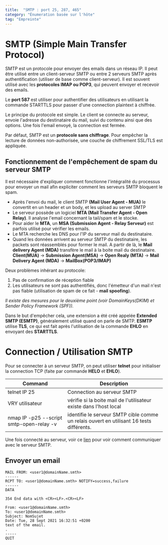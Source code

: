 ```yaml
---
title:  "SMTP : port 25, 287, 465"
category: "Énumeration basée sur l'hôte"
tag: "Empreinte"
---
```

# SMTP (Simple Main Transfer Protocol)

SMTP est un protocole pour envoyer des emails dans un réseau IP.
Il peut être utilisé entre un client-serveur SMTP ou entre 2 serveurs SMTP après authentification (utiliser de base comme client-serveur).
Il est souvent utilisé avec les **protocoles IMAP ou POP3**, qui peuvent envoyer et recevoir des emails.

Le **port 587** est utiliser pour authentifier des utilisateurs en utilisant la commande STARTTLS pour passer d'une connection plaintext à chiffrée.

Le principe du protocole est simple. Le client se connecte au serveur, envoie l'adresse du destinataire du mail, suivi du contenu ainsi que des options. Une fois l'email envoyé, la connection est fermée.

Par défaut, SMTP est un **protocole sans chiffrage**. Pour empêcher la lecture de données non-authorisée, une couche de chiffrement SSL/TLS est appliquée.

## Fonctionnement de l'empêchement de spam du serveur SMTP
Il est nécessaire d'expliquer comment fonctionne l'intégralité du processus pour envoyer un mail afin expliciter comment les serveurs SMTP bloquent le spam.

- Après l'envoi du mail, le client SMTP **(Mail User Agent - MUA)** le convertit en un header et un body, et les upload au server SMTP
- Le serveur possède un logiciel **MTA (Mail Transfer Agent - Open Relay)**. Il analyse l'email concernant la tail/spam et le stocke.
- Pour aider le **MTA**, un **MSA (Submission Agent - Relay Serveur)** est parfois utilisé pour vérifier les emails.
- Le MTA recherche les DNS pour l'IP du serveur mail du destinataire.
- Quand les données arrivent au serveur SMTP du destinataire, les packets sont réassemblés pour former le mail. A partir de là, le **Mail delivery Agent (MDA)** transfère le mail à la boite mail du destinataire.
**Client(MUA)** &rarr; **Submission Agent(MSA)** &rarr; **Open Realy (MTA)** &rarr; **Mail Delivery Agent (MDA)** &rarr; **MailBox(POP3/IMAP)**

Deux problèmes inhérant au protocole:
1. Pas de confirmation de réception fiable
2. Les utilisateurs ne sont pas authentifiés, donc l'émetteur d'un mail n'est pas fiable (utilisation de spam de ce fait - **mail spoofing**).

*Il existe des mesures pour le deuxième point (voir DomainKeys(DKIM) et Sender Policy Framework (SPF)).*

Dans le but d'empêcher cela, une extension a été créé appelée **Extended SMTP (ESMTP)**, généralement utilisé quand on parle de SMTP.
**ESMTP** utilise **TLS**, ce qui est fait après l'utilisation de la commande **EHLO** en envoyant des **STARTTLS**.

# Connection / Utilisation SMTP

Pour se connecter à un serveur SMTP, on peut utiliser **telnet** pour initialiser la connection TCP (faite par commande **HELO** et **EHLO**).

| Command     | Description |
| ----------- | ----------- |
| telnet IP 25| Connection au serveur SMTP |
| VRY utilisateur | vérifie si la boite mail de l'utilisateur existe dans l'host local |
| nmap IP -p25 --script smtp-open-relay -v | identifie le serveur SMTP cible comme un relais ouvert en utilisant 16 tests différents.  |

Une fois connecté au serveur, voir ce [lien](https://mailtrap.io/blog/smtp-commands-and-responses/) pour voir comment communiquer avec le serveur SMTP.

## Envoyer un email 
``` 
MAIL FROM: <user1@domainName.smth>
------
RCPT TO: <user1@domainName.smth> NOTIFY=success,failure
------
DATA

354 End data with <CR><LF>.<CR><LF>

From: <user1@domainName.smth>
To: <user1@domainName.smth>
Subject: NomSujet
Date: Tue, 28 Sept 2021 16:32:51 +0200
text of the email.
.
-----
QUIT
```


